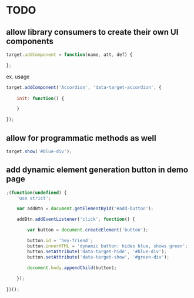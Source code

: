 
# TODO

## allow library consumers to create their own UI components

```javascript
target.addComponent = function(name, att, def) {

};
```

ex. usage

```javascript
target.addComponent('Accordion', 'data-target-accordion', {
	
	init: function() {

	}

});
```

## allow for programmatic methods as well

```javascript
target.show('#blue-div');
```

## add dynamic element generation button in demo page

```javascript
;(function(undefined) {
	'use strict';

	var addBtn = document.getElementById('#add-button');

	addBtn.addEventListener('click', function() {

		var button = document.createElement('button');

		button.id = 'hey-friend';
		button.innerHTML = 'dynamic button: hides blue, shows green';
		button.setAttribute('data-target-hide', '#blue-div');
		button.setAttribute('data-target-show', '#green-div');

		document.body.appendChild(button);
	
	});
	
})();
```